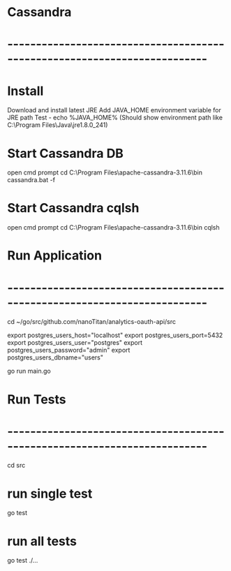 

# Cassandra
# -------------------------------------------------------------------------
# Install
Download and install latest JRE
Add JAVA_HOME environment variable for JRE path
Test - echo %JAVA_HOME% (Should show environment path like C:\Program Files\Java\jre1.8.0_241)

# Start Cassandra DB
open cmd prompt
cd C:\Program Files\apache-cassandra-3.11.6\bin
cassandra.bat -f

# Start Cassandra cqlsh
open cmd prompt
cd C:\Program Files\apache-cassandra-3.11.6\bin
cqlsh

# Run Application
# -------------------------------------------------------------------------
cd ~/go/src/github.com/nanoTitan/analytics-oauth-api/src

export postgres_users_host="localhost"
export postgres_users_port=5432
export postgres_users_user="postgres"
export postgres_users_password="admin"
export postgres_users_dbname="users"

go run main.go

# Run Tests
# -------------------------------------------------------------------------
cd src
# run single test
go test

# run all tests
go test ./...
